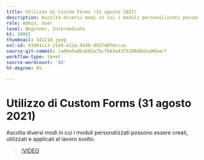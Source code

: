 ```yaml
---
title: Utilizzo di Custom Forms (31 agosto 2021)
description: Ascolta diversi modi in cui i moduli personalizzati possono essere creati, utilizzati e applicati al lavoro svolto.
role: Admin, User
level: Beginner, Intermediate
kt: 10001
thumbnail: 341218.jpeg
exl-id: 93d01cc3-21e9-412a-9548-d937d0f0ccce
source-git-commit: ca06e5a8b1602a7bcfb83a43f529680a5a96bacf
workflow-type: tm+mt
source-wordcount: '42'
ht-degree: 0%

---
```


# Utilizzo di Custom Forms (31 agosto 2021)

Ascolta diversi modi in cui i moduli personalizzati possono essere creati, utilizzati e applicati al lavoro svolto.

>[!VIDEO](https://video.tv.adobe.com/v/341218/?quality=12&learn=on)
